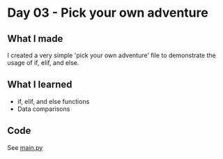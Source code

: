 # Day 03 - Pick your own adventure

## What I made
I created a very simple 'pick your own adventure' file to demonstrate the usage of if, elif, and else.

## What I learned
- if, elif, and else functions
- Data comparisons

## Code
See [main.py](main.py)